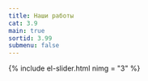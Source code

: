 ```yaml
---
title: Наши работы
cat: 3.9
main: true
sortid: 3.99
submenu: false
---
```


{% include el-slider.html  nimg = "3" %}
